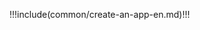 <IntegrationDetailCard :title="`Create an application in ${$localeConfig.brandName}`">

!!!include(common/create-an-app-en.md)!!!

</IntegrationDetailCard>